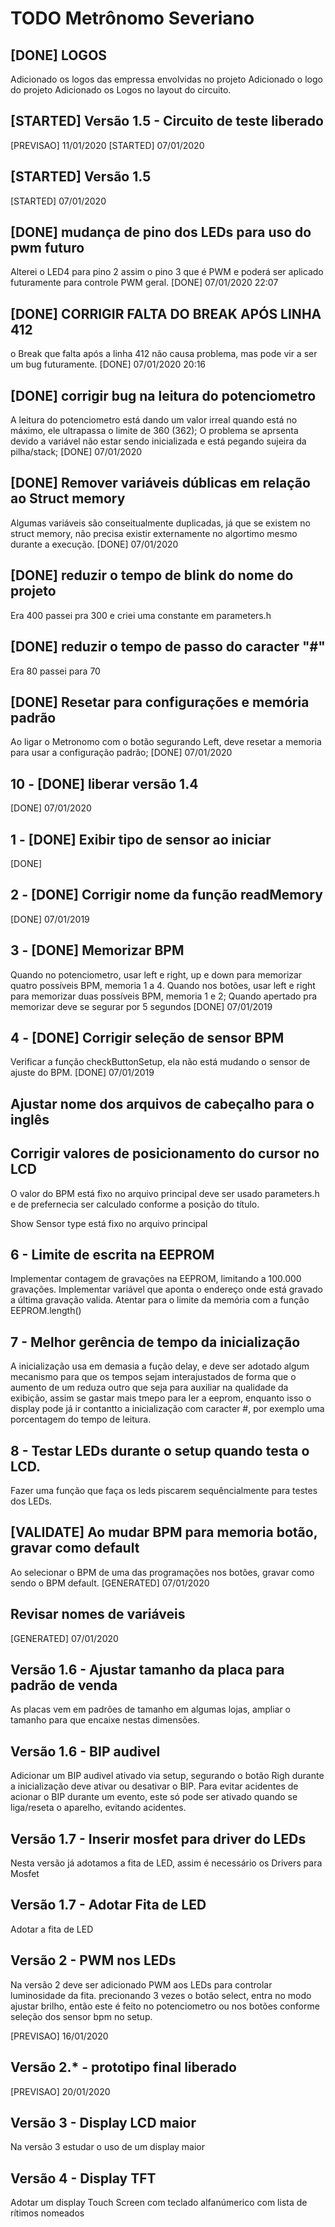 TODO Metrônomo Severiano
========================

## [DONE] LOGOS

Adicionado os logos das empressa envolvidas no projeto
Adicionado o logo do projeto
Adicionado os Logos no layout do circuito.


## [STARTED] Versão 1.5 - Circuito de teste liberado

[PREVISAO] 11/01/2020
[STARTED] 07/01/2020

## [STARTED] Versão 1.5

[STARTED] 07/01/2020

## [DONE] mudança de pino dos LEDs para uso do pwm futuro

Alterei o LED4 para pino 2 assim o pino 3 que é PWM e poderá ser aplicado futuramente para controle PWM geral.
[DONE] 07/01/2020 22:07


## [DONE] CORRIGIR FALTA DO BREAK APÓS LINHA 412

o Break que falta após a linha 412 não causa problema, mas pode vir a ser um bug futuramente.
[DONE] 07/01/2020 20:16

## [DONE] corrigir bug na leitura do potenciometro

A leitura do potenciometro está dando um valor irreal quando está no máximo, ele ultrapassa o limite de 360 (362);
O problema se aprsenta devido a variável não estar sendo inicializada e está pegando sujeira da pilha/stack;
[DONE] 07/01/2020

## [DONE] Remover variáveis dúblicas em relação ao Struct memory

Algumas variáveis são conseitualmente duplicadas, já que se existem no struct memory, não precisa existir externamente no algortimo mesmo durante a execução.
[DONE] 07/01/2020

## [DONE] reduzir o tempo de blink do nome do projeto

Era 400 passei pra 300 e criei uma constante em parameters.h

## [DONE] reduzir o tempo de passo do caracter "#"

Era 80 passei para 70

## [DONE] Resetar para configurações e memória padrão

Ao ligar o Metronomo com o botão segurando Left, deve resetar a memoria para usar a configuração padrão;
[DONE] 07/01/2020


## 10 - [DONE] liberar versão 1.4

[DONE] 07/01/2020

## 1 - [DONE] Exibir tipo de sensor ao iniciar

[DONE]

## 2 - [DONE] Corrigir nome da função readMemory

[DONE] 07/01/2019


## 3 - [DONE] Memorizar BPM

Quando no potenciometro, usar left e right, up e down para memorizar quatro possíveis BPM, memoria 1 a 4.
Quando nos botões, usar left e right para memorizar duas possíveis BPM, memoria 1 e 2;
Quando apertado pra memorizar deve se segurar por 5 segundos
[DONE] 07/01/2019


## 4 - [DONE] Corrigir seleção de sensor BPM

Verificar a função checkButtonSetup, ela não está mudando o sensor de ajuste do BPM.
[DONE] 07/01/2019

## Ajustar nome dos arquivos de cabeçalho para o inglês

## Corrigir valores de posicionamento do cursor no LCD

O valor do BPM está fixo no arquivo principal deve ser usado parameters.h e de prefernecia ser calculado conforme a posição do título.

Show Sensor type está fixo no arquivo principal


## 6 - Limite de escrita na EEPROM

Implementar contagem de gravações na EEPROM, limitando a 100.000 gravações.
Implementar variável que aponta o endereço onde está gravado a  última gravação valida.
Atentar para o limite da memória com a função EEPROM.length()

## 7 - Melhor gerência de tempo da inicialização

A inicialização usa em demasia a fução delay, e deve ser adotado algum mecanismo para que os tempos sejam interajustados de forma que o aumento de um reduza outro que seja para auxiliar na qualidade da exibição, assim se gastar mais tmepo para ler a eeprom, enquanto isso o display pode já ir contantto a inicialização com caracter #, por exemplo uma porcentagem do tempo de leitura.

## 8 - Testar LEDs durante o setup quando testa o LCD.

Fazer uma função que faça os leds piscarem sequêncialmente para testes dos LEDs.

## [VALIDATE] Ao mudar BPM para memoria botão, gravar como default

Ao selecionar o BPM de uma das programações nos botões, gravar como sendo o BPM default.
[GENERATED] 07/01/2020

## Revisar nomes de variáveis

[GENERATED] 07/01/2020

## Versão 1.6 - Ajustar tamanho da placa para padrão de venda

As placas vem em padrões de tamanho em algumas lojas, ampliar o tamanho para que encaixe nestas dimensões.

## Versão 1.6 - BIP audivel

Adicionar um BIP audivel ativado via setup, segurando o botão Righ durante a inicialização deve ativar ou desativar o BIP.
Para evitar acidentes de acionar o BIP durante um evento, este só pode ser ativado quando se liga/reseta o aparelho, evitando acidentes.
 
## Versão 1.7 - Inserir mosfet para driver do LEDs

Nesta versão já adotamos a fita de LED, assim é necessário os Drivers para Mosfet

## Versão 1.7 - Adotar Fita de LED

Adotar a fita de LED

## Versão 2 - PWM nos LEDs

Na versão 2 deve ser adicionado PWM aos LEDs para controlar luminosidade da fita.
precionando 3 vezes o botão select, entra no modo ajustar brilho, então este é feito no potenciometro ou nos botões conforme seleção dos sensor bpm no setup.

[PREVISAO] 16/01/2020

## Versão 2.* - prototipo final liberado

[PREVISAO] 20/01/2020

## Versão 3 - Display LCD maior

Na versão 3 estudar o uso de um display maior 

## Versão 4 - Display TFT

Adotar um display Touch Screen com teclado alfanúmerico com lista de rítimos nomeados
